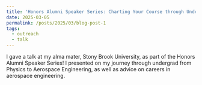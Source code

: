 ```yaml
---
title: 'Honors Alumni Speaker Series: Charting Your Course through Undergrad'
date: 2025-03-05
permalink: /posts/2025/03/blog-post-1
tags:
  - outreach
  - talk
---
```


I gave a talk at my alma mater, Stony Brook University, as part of the Honors Alumni Speaker Series! I presented on my journey through undergrad from Physics to Aerospace Engineering, as well as advice on careers in aerospace engineering.
